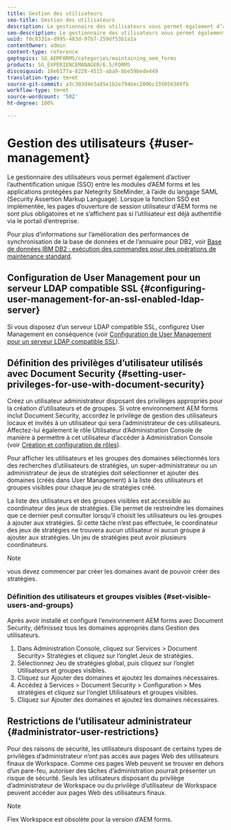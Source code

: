 ```yaml
---
title: Gestion des utilisateurs
seo-title: Gestion des utilisateurs
description: Le gestionnaire des utilisateurs vous permet également d’activer l’authentification unique (SSO) entre les modules d’AEM forms et les applications protégées par Netegrity SiteMinder, à l’aide du langage SAML. Ce document fournit plus d’informations concernant le gestionnaire des utilisateurs.
seo-description: Le gestionnaire des utilisateurs vous permet également d’activer l’authentification unique (SSO) entre les modules d’AEM forms et les applications protégées par Netegrity SiteMinder, à l’aide du langage SAML. Ce document fournit plus d’informations concernant le gestionnaire des utilisateurs.
uuid: f0c8331a-d995-483d-97b7-259df53b1a1a
contentOwner: admin
content-type: reference
geptopics: SG_AEMFORMS/categories/maintaining_aem_forms
products: SG_EXPERIENCEMANAGER/6.5/FORMS
discoiquuid: 10e6177a-8228-4515-aba9-bbe59bede449
translation-type: tm+mt
source-git-commit: a3c303d4e3a85e1b2e794bec2006c335056309fb
workflow-type: tm+mt
source-wordcount: '502'
ht-degree: 100%

---
```



# Gestion des utilisateurs {#user-management}

Le gestionnaire des utilisateurs vous permet également d’activer l’authentification unique (SSO) entre les modules d’AEM forms et les applications protégées par Netegrity SiteMinder, à l’aide du langage SAML (Security Assertion Markup Language). Lorsque la fonction SSO est implémentée, les pages d’ouverture de session utilisateur d&#39;AEM forms ne sont plus obligatoires et ne s’affichent pas si l’utilisateur est déjà authentifié via le portail d’entreprise.

Pour plus d’informations sur l’amélioration des performances de synchronisation de la base de données et de l’annuaire pour DB2, voir [Base de données IBM DB2 : exécution des commandes pour des opérations de maintenance standard](/help/forms/using/admin-help/ibm-db2-database-running-commands.md#ibm-db2-database-running-commands-for-regular-maintenance).

## Configuration de User Management pour un serveur LDAP compatible SSL {#configuring-user-management-for-an-ssl-enabled-ldap-server}

Si vous disposez d’un serveur LDAP compatible SSL, configurez User Management en conséquence (voir [Configuration de User Management pour un serveur LDAP compatible SSL](/help/forms/using/admin-help/configure-user-management-ssl-enabled.md#configure-user-management-for-an-ssl-enabled-ldap-server)).

## Définition des privilèges d’utilisateur utilisés avec Document Security {#setting-user-privileges-for-use-with-document-security}

Créez un utilisateur administrateur disposant des privilèges appropriés pour la création d’utilisateurs et de groupes. Si votre environnement AEM forms inclut Document Security, accordez le privilège de gestion des utilisateurs locaux et invités à un utilisateur qui sera l’administrateur de ces utilisateurs. Affectez-lui également le rôle Utilisateur d’Administration Console de manière à permettre à cet utilisateur d’accéder à Administration Console (voir [Création et configuration de rôles](/help/forms/using/admin-help/creating-configuring-roles.md#creating-and-configuring-roles)).

Pour afficher les utilisateurs et les groupes des domaines sélectionnés lors des recherches d’utilisateurs de stratégies, un super-administrateur ou un administrateur de jeux de stratégies doit sélectionner et ajouter des domaines (créés dans User Management) à la liste des utilisateurs et groupes visibles pour chaque jeu de stratégies créé.

La liste des utilisateurs et des groupes visibles est accessible au coordinateur des jeux de stratégies. Elle permet de restreindre les domaines que ce dernier peut consulter lorsqu’il choisit les utilisateurs ou les groupes à ajouter aux stratégies. Si cette tâche n’est pas effectuée, le coordinateur des jeux de stratégies ne trouvera aucun utilisateur ni aucun groupe à ajouter aux stratégies. Un jeu de stratégies peut avoir plusieurs coordinateurs.

>[!NOTE]
>
>vous devez commencer par créer les domaines avant de pouvoir créer des stratégies.

### Définition des utilisateurs et groupes visibles {#set-visible-users-and-groups}

Après avoir installé et configuré l’environnement AEM forms avec Document Security, définissez tous les domaines appropriés dans Gestion des utilisateurs.

1. Dans Administration Console, cliquez sur Services > Document Security> Stratégies et cliquez sur l’onglet Jeux de stratégies.
1. Sélectionnez Jeu de stratégies global, puis cliquez sur l’onglet Utilisateurs et groupes visibles.
1. Cliquez sur Ajouter des domaines et ajoutez les domaines nécessaires.
1. Accédez à Services > Document Security > Configuration > Mes stratégies et cliquez sur l’onglet Utilisateurs et groupes visibles.
1. Cliquez sur Ajouter des domaines et ajoutez les domaines nécessaires.

## Restrictions de l’utilisateur administrateur {#administrator-user-restrictions}

Pour des raisons de sécurité, les utilisateurs disposant de certains types de privilèges d’administrateur n’ont pas accès aux pages Web des utilisateurs finaux de Workspace. Comme ces pages Web peuvent se trouver en dehors d’un pare-feu, autoriser des tâches d’administration pourrait présenter un risque de sécurité. Seuls les utilisateurs disposant du privilège d’administrateur de Workspace ou du privilège d’utilisateur de Workspace peuvent accéder aux pages Web des utilisateurs finaux.

>[!NOTE]
>
>Flex Workspace est obsolète pour la version d’AEM forms.

